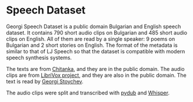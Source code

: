 # Speech Dataset
Georgi Speech Dataset is a public domain Bulgarian and English speech dataset. It contains 790 short audio clips on Bulgarian and 485 short audio clips on English. All of them are read by a single speaker: 9 poems on Bulgarian and 2 short stories on English. The format of the metadata is similar to that of LJ Speech so that the dataset is compatible with modern speech synthesis systems.

The texts are from [Chitanka](https://chitanka.info/book/3-epopeja-na-zabravenite), and they are in the public domain. The audio clips are from [LibriVox project](https://librivox.org/), and they are also in the public domain. The text is read by [Georgi Stoychev](https://librivox.org/reader/6803?primary_key=6803&search_category=reader&search_page=1&search_form=get_results).

The audio clips were split and transcribed with [pydub](https://github.com/jiaaro/pydub) and [Whisper](https://github.com/openai/whisper).
